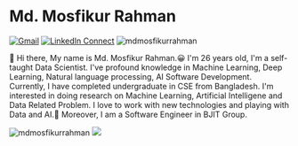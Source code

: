 # Md. Mosfikur Rahman

[![Gmail](https://img.shields.io/badge/%20-Send%20Mail-black?color=14171A&labelColor=ef5350&logo=gmail&logoColor=ffffff)](mailto:mdmosfikurrahman.cse@gmail.com?subject=From%20GitHub&cc=mosfikur15-2065@diu.edu.bd&body=Hi,%20there.%20Found%20you%20from%20GitHub.)
[![LinkedIn Connect](https://img.shields.io/badge/%20-Connect-black?color=14171A&labelColor=212121&logo=linkedin&logoColor=ffffff)](https://www.linkedin.com/in/mdmosfikurrahman/) <img src="https://komarev.com/ghpvc/?username=mdmosfikurrahman" alt="mdmosfikurrahman" />

:wave: Hi there, My name is Md. Mosfikur Rahman.😀 I'm 26 years old, I'm a self-taught Data Scientist.
I've profound knowledge in Machine Learning, Deep Learning, Natural language processing, AI Software Development. 
Currently, I have completed undergraduate in CSE from Bangladesh. 
I'm interested in doing research on Machine Learning, Artificial Intelligene and Data Related Problem. 
I love to work with new technologies and playing with Data and AI.🤖
Moreover, I am a Software Engineer in BJIT Group.

<p align="left">
<img src="https://github-readme-stats.vercel.app/api?username=mdmosfikurrahman&theme=Cyberpunk&show_icons=true" alt="mdmosfikurrahman" />
<a href="https://github.com/mdmosfikurrahman"> <img src="https://github-readme-stats.anuraghazra1.vercel.app/api/top-langs/?username=mdmosfikurrahman&layout=compact&theme=Cyberpunk" />
</a>
</p>
